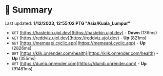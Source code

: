 # 📖 Summary
Last updated: **1/12/2023, 12:55:02 PTG "Asia/Kuala_Lumpur"**

- `GET` [https://hastebin.ujol.dev](https://hastebin.ujol.dev) - **Down** (136ms)
- `GET` [https://reddviz.ujol.dev](https://reddviz.ujol.dev) - **Up** (821ms)
- `GET` [https://memeapi.cyclic.app](https://memeapi.cyclic.app) - **Up** (2826ms)
- `GET` [https://klik.onrender.com/health](https://klik.onrender.com/health) - **Up** (355ms)
- `GET` [https://dumb.onrender.com](https://dumb.onrender.com) - **Up** (91481ms)
